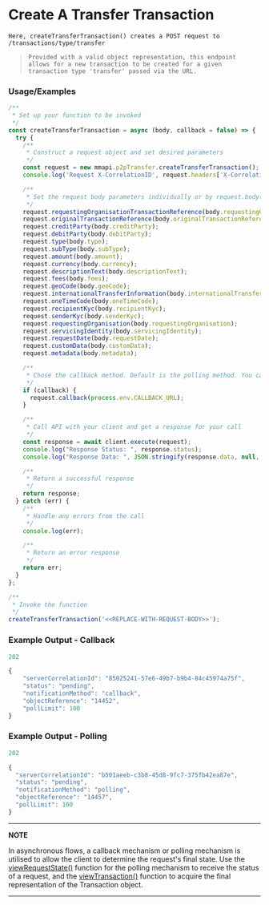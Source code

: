 
# Create A Transfer Transaction

`Here, createTransferTransaction() creates a POST request to /transactions/type/transfer`

> `Provided with a valid object representation, this endpoint allows for a new transaction to be created for a given transaction type 'transfer' passed via the URL.`

### Usage/Examples

```javascript
/**
 * Set up your function to be invoked
 */
const createTransferTransaction = async (body, callback = false) => {
  try {
    /**
     * Construct a request object and set desired parameters
     */
    const request = new mmapi.p2pTransfer.createTransferTransaction();
    console.log('Request X-CorrelationID', request.headers['X-CorrelationID']);

    /**
     * Set the request body parameters individually or by request.body(body);
     */
    request.requestingOrganisationTransactionReference(body.requestingOrganisationTransactionReference);
    request.originalTransactionReference(body.originalTransactionReference);
    request.creditParty(body.creditParty);
    request.debitParty(body.debitParty);
    request.type(body.type);
    request.subType(body.subType);
    request.amount(body.amount);
    request.currency(body.currency);
    request.descriptionText(body.descriptionText);
    request.fees(body.fees);
    request.geoCode(body.geoCode);
    request.internationalTransferInformation(body.internationalTransferInformation);
    request.oneTimeCode(body.oneTimeCode);
    request.recipientKyc(body.recipientKyc);
    request.senderKyc(body.senderKyc);
    request.requestingOrganisation(body.requestingOrganisation);
    request.servicingIdentity(body.servicingIdentity);
    request.requestDate(body.requestDate);
    request.customData(body.customData);
    request.metadata(body.metadata);

    /**
     * Chose the callback method. Default is the polling method. You can also chose it by request.polling();
     */
    if (callback) {
      request.callback(process.env.CALLBACK_URL);
    }

    /**
     * Call API with your client and get a response for your call
     */
    const response = await client.execute(request);
    console.log("Response Status: ", response.status);
    console.log("Response Data: ", JSON.stringify(response.data, null, 4));

    /**
     * Return a successful response
     */
    return response;
  } catch (err) {
    /**
     * Handle any errors from the call
     */
    console.log(err);

    /**
     * Return an error response
     */
    return err;
  }
};

/**
 * Invoke the function
 */
createTransferTransaction('<<REPLACE-WITH-REQUEST-BODY>>');
```

### Example Output - Callback

```javascript
202

{
    "serverCorrelationId": "85025241-57e6-49b7-b9b4-84c45974a75f",
    "status": "pending",
    "notificationMethod": "callback",
    "objectReference": "14452",
    "pollLimit": 100
}
```

### Example Output - Polling

```javascript
202

{
  "serverCorrelationId": "b501aeeb-c3b8-45d8-9fc7-375fb42ea87e",
  "status": "pending",
  "notificationMethod": "polling",
  "objectReference": "14457",
  "pollLimit": 100
}
```

---

**NOTE**

In asynchronous flows, a callback mechanism or polling mechanism is utilised to allow the client to determine the request's final state. Use the [viewRequestState()](viewRequestState.Readme.md) function for the polling mechanism to receive the status of a request, and the [viewTransaction()](viewTransaction.Readme.md) function to acquire the final representation of the Transaction object.

---